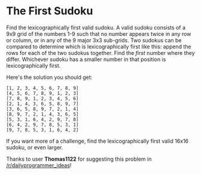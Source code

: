 # The First Sudoku
<div class="md"><p>Find the lexicographically first valid sudoku. A valid sudoku consists of a 9x9 grid of the numbers 1-9 such that no number appears twice in any row or column, or in any of the 9 major 3x3 sub-grids. Two sudokus can be compared to determine which is lexicographically first like this: append the rows for each of the two sudokus together. Find the <em>first</em> number where they differ. Whichever sudoku has a smaller number in that position is lexicographically first.</p>
<p>Here's the solution you should get:</p>
<p><code>[1, 2, 3, 4, 5, 6, 7, 8, 9]</code><br/>
<code>[4, 5, 6, 7, 8, 9, 1, 2, 3]</code><br/>
<code>[7, 8, 9, 1, 2, 3, 4, 5, 6]</code><br/>
<code>[2, 1, 4, 3, 6, 5, 8, 9, 7]</code><br/>
<code>[3, 6, 5, 8, 9, 7, 2, 1, 4]</code><br/>
<code>[8, 9, 7, 2, 1, 4, 3, 6, 5]</code><br/>
<code>[5, 3, 1, 6, 4, 2, 9, 7, 8]</code><br/>
<code>[6, 4, 2, 9, 7, 8, 5, 3, 1]</code><br/>
<code>[9, 7, 8, 5, 3, 1, 6, 4, 2]</code> </p>
<p>If you want more of a challenge, find the lexicographically first valid 16x16 sudoku, or even larger.</p>
<p>Thanks to user <strong>Thomas1122</strong> for suggesting this problem in <a href="/r/dailyprogrammer_ideas">/r/dailyprogrammer_ideas</a>!</p>
</div>
